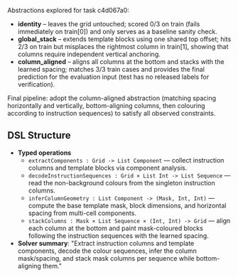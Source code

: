 Abstractions explored for task c4d067a0:

- **identity** – leaves the grid untouched; scored 0/3 on train (fails immediately on train[0]) and only serves as a baseline sanity check.
- **global_stack** – extends template blocks using one shared top offset; hits 2/3 on train but misplaces the rightmost column in train[1], showing that columns require independent vertical anchoring.
- **column_aligned** – aligns all columns at the bottom and stacks with the learned spacing; matches 3/3 train cases and provides the final prediction for the evaluation input (test has no released labels for verification).

Final pipeline: adopt the column-aligned abstraction (matching spacing horizontally and vertically, bottom-aligning columns, then colouring according to instruction sequences) to satisfy all observed constraints.

## DSL Structure
- **Typed operations**
  - `extractComponents : Grid -> List Component` — collect instruction columns and template blocks via component analysis.
  - `decodeInstructionSequences : Grid × List Int -> List Sequence` — read the non-background colours from the singleton instruction columns.
  - `inferColumnGeometry : List Component -> (Mask, Int, Int)` — compute the base template mask, block dimensions, and horizontal spacing from multi-cell components.
  - `stackColumns : Mask × List Sequence × (Int, Int) -> Grid` — align each column at the bottom and paint mask-coloured blocks following the instruction sequences with the learned spacing.
- **Solver summary**: "Extract instruction columns and template components, decode the colour sequences, infer the column mask/spacing, and stack mask columns per sequence while bottom-aligning them."
